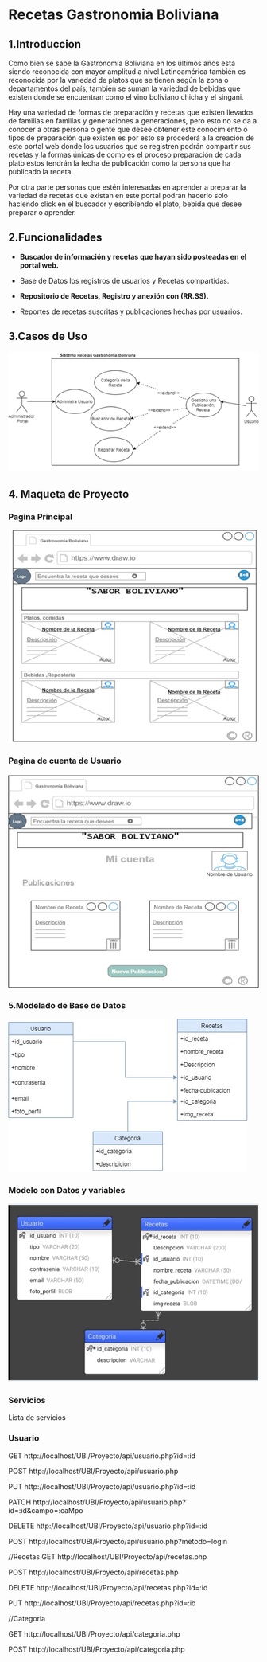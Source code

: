 # Recetas Gastronomia Boliviana
## 1.Introduccion
Como bien se sabe la Gastronomía  Boliviana en los últimos años está siendo reconocida con mayor  amplitud a nivel Latinoamérica también es reconocida por la variedad  de platos que se tienen según la zona o departamentos del país, también se  suman la variedad de bebidas  que existen donde se  encuentran como el vino boliviano chicha y el singani.

Hay una variedad de formas de preparación y recetas que existen llevados de familias  en familias y generaciones a generaciones,  pero esto no se da a conocer  a otras persona o gente que desee obtener este conocimiento o tipos de preparación que existen es por esto se procederá a la creación de este portal web donde los usuarios que se  registren podrán compartir sus recetas  y la formas únicas de como  es el proceso preparación de cada plato  estos tendrán la fecha de publicación como la persona que ha publicado la receta. 

Por otra parte personas que estén interesadas en aprender  a preparar la variedad de recetas que existan en este portal podrán hacerlo solo haciendo click en el buscador y escribiendo el plato, bebida que desee preparar o aprender.
## 2.Funcionalidades
- **Buscador de información y recetas que hayan sido posteadas  en el portal web.**

- Base de Datos los registros de  usuarios y Recetas compartidas.

- **Repositorio de Recetas, Registro y anexión con (RR.SS).**

- Reportes de recetas suscritas y publicaciones  hechas por usuarios.

## 3.Casos de Uso
![Caso de uso de sistemas](CDU.png)
## 4. Maqueta de Proyecto

### Pagina Principal
![Maqueta1 Pag Main](maqueta1.png)

### Pagina de cuenta de Usuario
![Maqueta2 pag de User](maqueta2.png)
### 5.Modelado de Base de Datos
![modelo BD](BD.jpg)
### Modelo con Datos y variables
![modelo con datos](Base_datos.png)
### Servicios

Lista de servicios



### Usuario

GET http://localhost/UBI/Proyecto/api/usuario.php?id=:id

POST http://localhost/UBI/Proyecto/api/usuario.php

PUT http://localhost/UBI/Proyecto/api/usuario.php?id=:id

PATCH http://localhost/UBI/Proyecto/api/usuario.php?id=:id&campo=:caMpo

DELETE http://localhost/UBI/Proyecto/api/usuario.php?id=:id

POST http://localhost/UBI/Proyecto/api/usuario.php?metodo=login



//Recetas
GET http://localhost/UBI/Proyecto/api/recetas.php

POST http://localhost/UBI/Proyecto/api/recetas.php

DELETE http://localhost/UBI/Proyecto/api/recetas.php?id=:id

PUT http://localhost/UBI/Proyecto/api/recetas.php?id=:id

//Categoria 

GET http://localhost/UBI/Proyecto/api/categoria.php

POST http://localhost/UBI/Proyecto/api/categoria.php


